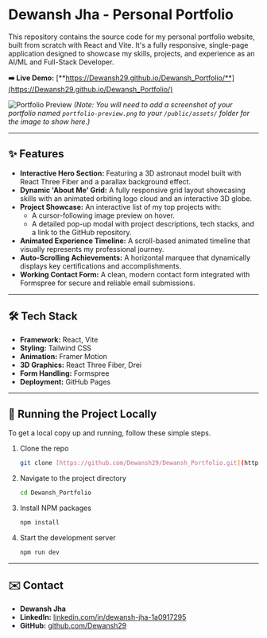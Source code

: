 # Dewansh Jha - Personal Portfolio

This repository contains the source code for my personal portfolio website, built from scratch with React and Vite. It's a fully responsive, single-page application designed to showcase my skills, projects, and experience as an AI/ML and Full-Stack Developer.

**➡️ Live Demo:** [**https://Dewansh29.github.io/Dewansh_Portfolio/**](https://Dewansh29.github.io/Dewansh_Portfolio/)

![Portfolio Preview](./public/assets/portfolio-preview.png)
*(Note: You will need to add a screenshot of your portfolio named `portfolio-preview.png` to your `/public/assets/` folder for the image to show here.)*

---

## ✨ Features

- **Interactive Hero Section:** Featuring a 3D astronaut model built with React Three Fiber and a parallax background effect.
- **Dynamic 'About Me' Grid:** A fully responsive grid layout showcasing skills with an animated orbiting logo cloud and an interactive 3D globe.
- **Project Showcase:** An interactive list of my top projects with:
    - A cursor-following image preview on hover.
    - A detailed pop-up modal with project descriptions, tech stacks, and a link to the GitHub repository.
- **Animated Experience Timeline:** A scroll-based animated timeline that visually represents my professional journey.
- **Auto-Scrolling Achievements:** A horizontal marquee that dynamically displays key certifications and accomplishments.
- **Working Contact Form:** A clean, modern contact form integrated with Formspree for secure and reliable email submissions.

---

## 🛠️ Tech Stack

- **Framework:** React, Vite
- **Styling:** Tailwind CSS
- **Animation:** Framer Motion
- **3D Graphics:** React Three Fiber, Drei
- **Form Handling:** Formspree
- **Deployment:** GitHub Pages

---

## 🚀 Running the Project Locally

To get a local copy up and running, follow these simple steps.

1.  Clone the repo
    ```sh
    git clone [https://github.com/Dewansh29/Dewansh_Portfolio.git](https://github.com/Dewansh29/Dewansh_Portfolio.git)
    ```
2.  Navigate to the project directory
    ```sh
    cd Dewansh_Portfolio
    ```
3.  Install NPM packages
    ```sh
    npm install
    ```
4.  Start the development server
    ```sh
    npm run dev
    ```

---

## ✉️ Contact

- **Dewansh Jha**
- **LinkedIn:** [linkedin.com/in/dewansh-jha-1a0917295](https://linkedin.com/in/dewansh-jha-1a0917295)
- **GitHub:** [github.com/Dewansh29](https://github.com/Dewansh29)
